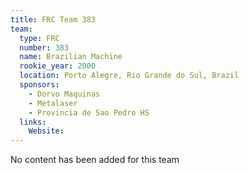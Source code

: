 ```yaml
---
title: FRC Team 383
team:
  type: FRC
  number: 383
  name: Brazilian Machine
  rookie_year: 2000
  location: Porto Alegre, Rio Grande do Sul, Brazil
  sponsors:
    - Dorvo Maquinas
    - Metalaser
    - Provincia de Sao Pedro HS
  links:
    Website: 
---
```

No content has been added for this team